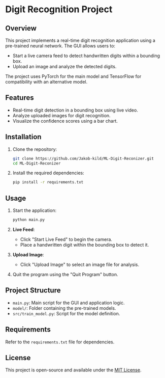 # Digit Recognition Project

## Overview
This project implements a real-time digit recognition application using a pre-trained neural network. The GUI allows users to:
- Start a live camera feed to detect handwritten digits within a bounding box.
- Upload an image and analyze the detected digits.

The project uses PyTorch for the main model and TensorFlow for compatibility with an alternative model.

## Features
- Real-time digit detection in a bounding box using live video.
- Analyze uploaded images for digit recognition.
- Visualize the confidence scores using a bar chart.

## Installation
1. Clone the repository:
   ```bash
   git clone https://github.com/Jakob-kild/ML-Digit-Reconizer.git
   cd ML-Digit-Reconizer
   ```

2. Install the required dependencies:
   ```bash
   pip install -r requirements.txt
   ```

## Usage
1. Start the application:
   ```bash
   python main.py
   ```

2. **Live Feed**:
   - Click "Start Live Feed" to begin the camera.
   - Place a handwritten digit within the bounding box to detect it.

3. **Upload Image**:
   - Click "Upload Image" to select an image file for analysis.

4. Quit the program using the "Quit Program" button.

## Project Structure
- `main.py`: Main script for the GUI and application logic.
- `model/`: Folder containing the pre-trained models.
- `src/train_model.py`: Script for the model definition.

## Requirements
Refer to the `requirements.txt` file for dependencies.

## License
This project is open-source and available under the [MIT License](LICENSE).
